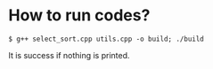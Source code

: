 # How to run codes?
```shell
$ g++ select_sort.cpp utils.cpp -o build; ./build
```

It is success if nothing is printed.